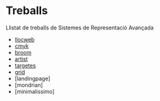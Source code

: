 # Treballs
Llistat de treballs de Sistemes de Representació Avançada

* [llocweb](https://crisellingsvoll.github.io/llocweb/) 
* [cmyk](https://crisellingsvoll.github.io/cmyk/)
* [broom](https://crisellingsvoll.github.io/broom/)
* [artist](https://crisellingsvoll.github.io/artist/)
* [targetes](https://crisellingsvoll.github.io/targetes/)
* [grid](https://crisellingsvoll.github.io/grid/)
* [landingpage]
* [mondrian]
* [minimalissimo]
